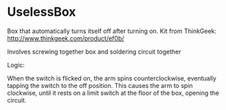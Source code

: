# UselessBox

Box that automatically turns itself off after turning on.
Kit from ThinkGeek: http://www.thinkgeek.com/product/ef0b/

Involves screwing together box and soldering circuit together

Logic: 

When the switch is flicked on, the arm spins counterclockwise, eventually tapping the switch to the off position. This causes the arm to spin clockwise, until it rests on a limit switch at the floor of the box, opening the circuit. 
